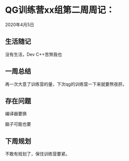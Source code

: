 # QG训练营xx组第二周周记：
2020年4月5日

## 生活随记

没有生活，Dev C++苦煞我也

## 一周总结

再一次大意了训练营的量，下次qg的训练营一下来就要熬夜肝。

## 存在问题

编译器要换

脑子可能也要

## 下周规划

不敢有规划了，保住训练营要紧。

